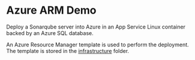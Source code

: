 # Azure ARM Demo

Deploy a Sonarqube server into Azure in an App Service Linux container backed by an Azure SQL database.

An Azure Resource Manager template is used to perform the deployment. The template is stored in the
[infrastructure](infrastructure) folder.
